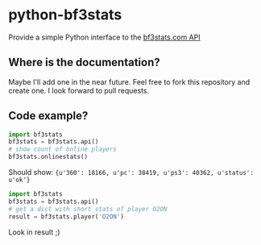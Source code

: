 python-bf3stats
===============
Provide a simple Python interface to the [bf3stats.com API](http://bf3stats.com/api)

Where is the documentation?
---------------------------
Maybe I'll add one in the near future.
Feel free to fork this repository and create one. I look forward to pull requests.

Code example?
-------------
```python
import bf3stats
bf3stats = bf3stats.api()
# show count of online players
bf3stats.onlinestats()
```
Should show:
``` {u'360': 18166, u'pc': 38419, u'ps3': 40362, u'status': u'ok'} ```

```python
import bf3stats
bf3stats = bf3stats.api()
# get a dict with short stats of player O2ON
result = bf3stats.player('O2ON')
```
Look in result ;)